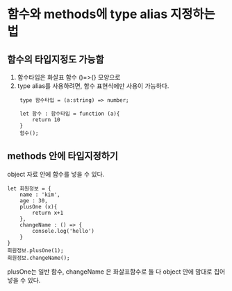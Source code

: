 # 함수와 methods에 type alias 지정하는 법

## 함수의 타입지정도 가능함

1. 함수타입은 화살표 함수 ()=>{} 모양으로
2. type alias를 사용하려면, 함수 표현식에만 사용이 가능하다.

```
    type 함수타입 = (a:string) => number;

    let 함수 : 함수타입 = function (a){
        return 10
    }
    함수();
```

## methods 안에 타입지정하기

object 자료 안에 함수를 넣을 수 있다.

```
let 회원정보 = {
    name : 'kim',
    age : 30,
    plusOne (x){
        return x+1
    },
    changeName : () => {
        console.log('hello')
    }
}
회원정보.plusOne(1);
회원정보.changeName();
```

plusOne는 일반 함수,
changeName 은 화살표함수로
둘 다 object 안에 맘대로 집어넣을 수 있다.
